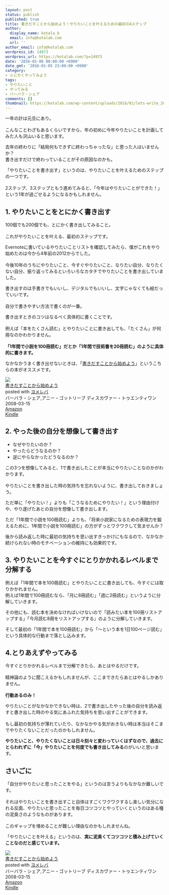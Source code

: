```yaml
---
layout: post
status: publish
published: true
title: 書きだすことから始めよう！やりたいことを叶えるための最初の4ステップ
author:
  display_name: kotala_b
  email: info@kotalab.com
  url: ''
author_email: info@kotalab.com
wordpress_id: 14973
wordpress_url: https://kotalab.com/?p=14973
date: '2016-01-06 08:00:00 +0900'
date_gmt: '2016-01-05 23:00:00 +0900'
category:
- とにかくやってみよう
tags:
- やりたいこと
- やってみる
- バーバラ・シェア
comments: []
thumbnail: https://kotalab.com/wp-content/uploads/2016/01/lets-write_20160106-780x520.jpg
---
```

<p>一年の計は元旦にあり。<br><br />
こんなことわざもあるくらいですから、年の初めに今年やりたいことを計画してみた人も沢山いると思います。  </p>
<p>去年の終わりに「結局何もできずに終わっちゃったな」と思った人はいませんか？<br />
書き出すだけで終わっていることがその原因なのかも。</p>
<p>「やりたいことを書き出す」というのは、やりたいことを叶えるためのステップの一つです。<br><br />
2ステップ、3ステップともう進めてみると、「今年はやりたいことができた！」という1年が過ごせるようになるかもしれません。</p>
<!--more-->
<h2>1. やりたいことをとにかく書き出す</h2>
<p>100個でも200個でも、とにかく書き出してみること。<br><br />
これがやりたいことを叶える、最初のステップです。</p>
<p>Evernoteに書いているやりたいことリストを確認してみたら、僕がこれをやり始めたのは今から4年前の2012からでした。<br><br />
今後10年のうちにやりたいこと、今すぐやりたいこと、なりたい自分、なりたくない自分、振り返ってみるといろいろなカタチでやりたいことを書き出していました。</p>
<p>書き出すのは手書きでもいいし、デジタルでもいいし、文字じゃなくても絵だっていいです。<br><br />
自分で書きやすい方法で書くのが一番。</p>
<p>書き出すときのコツはなるべく具体的に書くことです。<br><br />
例えば「本をたくさん読む」とやりたいことに書き出しても、「たくさん」が何冊なのかわかりません。<br><br />
<strong> 「1年間で小説を100冊読む」だとか「1年間で技術書を20冊読む」のように具体的に書きます。 </strong></p>
<p>なかなかうまく書き出せないときは、「<a href="https://www.amazon.co.jp/exec/obidos/asin/4887596243/same-22/" target="_blank" >書きだすことから始めよう</a>」というこちらの本がオススメです。</p>
<div class="booklink-box">
<div class="booklink-image"><a href="https://www.amazon.co.jp/exec/obidos/asin/4887596243/same-22/" target="_blank" ><img src="https://images-fe.ssl-images-amazon.com/images/I/411%2BKPrJOGL._SL160_.jpg" style="border: none;" /></a></div>
<div class="booklink-info">
<div class="booklink-name"><a href="https://www.amazon.co.jp/exec/obidos/asin/4887596243/same-22/" target="_blank" >書きだすことから始めよう</a>
<div class="booklink-powered-date">posted with <a href="https://yomereba.com" rel="nofollow" target="_blank">ヨメレバ</a></div>
</div>
<div class="booklink-detail">バーバラ・シェア,アニー・ゴットリーブ ディスカヴァー・トゥエンティワン 2008-03-15    </div>
<div class="booklink-link2">
<div class="shoplinkamazon"><a href="https://www.amazon.co.jp/exec/obidos/asin/4887596243/same-22/" target="_blank" >Amazon</a></div>
<div class="shoplinkkindle"><a href="https://www.amazon.co.jp/gp/search?keywords=%8F%91%82%AB%82%BE%82%B7%82%B1%82%C6%82%A9%82%E7%8En%82%DF%82%E6%82%A4&__mk_ja_JP=%83J%83%5E%83J%83i&url=node%3D2275256051&tag=same-22" target="_blank" >Kindle</a></div>
</div>
</div>
<div class="booklink-footer"></div>
</div>
<h2>2. やった後の自分を想像して書き出す</h2>
<ul>
<li>なぜやりたいのか？  </li>
<li>やったらどうなるのか？  </li>
<li>逆にやらなかったどうなるのか？  </li>
</ul>
<p>この3つを想像してみると、1で書き出したことが本当にやりたいことなのかがわかります。<br><br />
やりたいことを書き出した時の気持ちを忘れないように、書き出しておきましょう。  </p>
<p>ただ単に「やりたい！」よりも「こうなるためにやりたい！」という理由付けや、やり遂げたあとの自分を想像して書き出します。</p>
<p>ただ「1年間で小説を100冊読む」よりも、「将来小説家になるための表現力を鍛えるために、1年間で小説を100冊読む」の方がずっとワクワクして気ませんか？</p>
<p>後から読み返した時に最初の気持ちを思い出すきっかけにもなるので、なかなか続けられない時のモチベーションの維持にも効果的です。</p>
<h2>3. やりたいことを今すぐにとりかかれるレベルまで分解する</h2>
<p>例えば「1年間で本を100冊読む」とやりたいことに書き出しても、今すぐには取りかかれません。<br />
例えば1年間で100冊読むなら、「月に8冊読む」「週に2冊読む」というように分解していきます。</p>
<p>その他にも、読む本を決めなければいけないので「読みたい本を100冊リストアップする」「今月読む8冊をリストアップする」のように分解していきます。</p>
<p>そして最初の「1年間で本を100冊読む」から「〜という本を1日100ページ読む」という具体的な行動まで落とし込みます。  </p>
<h2>4.とりあえずやってみる</h2>
<p>今すぐとりかかれるレベルまで分解できたら、あとはやるだけです。<br><br />
精神論のように聞こえるかもしれませんが、ここまできたらあとはやるしかありません。<br><br />
<strong> 行動あるのみ！ </strong></p>
<p>やりたいことがなかなかできない時は、2で書き出したやった後の自分を読み返すと書き出した時のやる気にあふれた気持ちを思い出すことができます。<br><br />
もし最初の気持ちが薄れていたり、なかなかやる気がおきない時は本当はそこまでやりたくないことだったのかもしれません。</p>
<p><strong>やりたいこと、やりたくないことは日々刻々と変わっていくはずなので、過去にとらわれずに「今」やりたいことを何度でも書き出してみる</strong>のがいいと思います。</p>
<h2>さいごに</h2>
<p>「自分がやりたいと思ったことをやる」というのは言うよりもなかなか難しいです。<br><br />
それはやりたいことを書き出すこと自体はすごくワクワクするし楽しい気分になれる反面、やりたいと思ったことを毎日コツコツとやっていくというのはある種の泥臭さのようなものがあります。<br><br />
このギャップを埋めることが難しい理由なのかもしれませんね。</p>
<p>「やりたいことを叶える」というのは、<strong>実に泥臭くてコツコツと積み上げていくことなのだと感じています。</strong></p>
<div class="booklink-box">
<div class="booklink-image"><a href="https://www.amazon.co.jp/exec/obidos/asin/4887596243/same-22/" target="_blank" ><img src="https://images-fe.ssl-images-amazon.com/images/I/411%2BKPrJOGL._SL160_.jpg" style="border: none;" /></a></div>
<div class="booklink-info">
<div class="booklink-name"><a href="https://www.amazon.co.jp/exec/obidos/asin/4887596243/same-22/" target="_blank" >書きだすことから始めよう</a>
<div class="booklink-powered-date">posted with <a href="https://yomereba.com" rel="nofollow" target="_blank">ヨメレバ</a></div>
</div>
<div class="booklink-detail">バーバラ・シェア,アニー・ゴットリーブ ディスカヴァー・トゥエンティワン 2008-03-15    </div>
<div class="booklink-link2">
<div class="shoplinkamazon"><a href="https://www.amazon.co.jp/exec/obidos/asin/4887596243/same-22/" target="_blank" >Amazon</a></div>
<div class="shoplinkkindle"><a href="https://www.amazon.co.jp/gp/search?keywords=%8F%91%82%AB%82%BE%82%B7%82%B1%82%C6%82%A9%82%E7%8En%82%DF%82%E6%82%A4&__mk_ja_JP=%83J%83%5E%83J%83i&url=node%3D2275256051&tag=same-22" target="_blank" >Kindle</a></div>
</div>
</div>
<div class="booklink-footer"></div>
</div>

